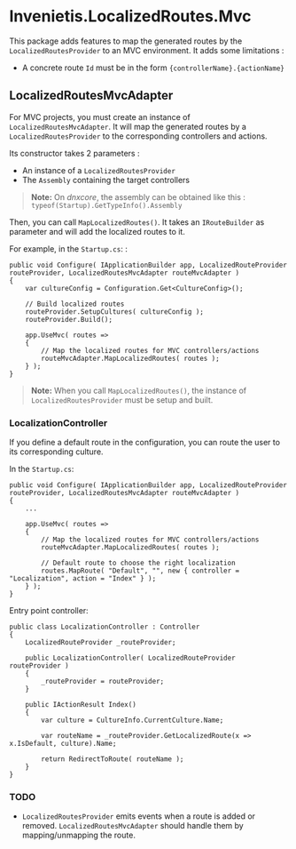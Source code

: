 Invenietis.LocalizedRoutes.Mvc
===
This package adds features to map the generated routes by the `LocalizedRoutesProvider` to an MVC environment.
It adds some limitations :
- A concrete route `Id` must be in the form `{controllerName}.{actionName}` 

## LocalizedRoutesMvcAdapter
For MVC projects, you must create an instance of `LocalizedRoutesMvcAdapter`.
It will map the generated routes by a `LocalizedRoutesProvider` to the corresponding controllers and actions.

Its constructor takes 2 parameters :
- An instance of a `LocalizedRoutesProvider`
- The `Assembly` containing the target controllers

> **Note:** On *dnxcore*, the assembly can be obtained like this : `typeof(Startup).GetTypeInfo().Assembly`

Then, you can call `MapLocalizedRoutes()`. It takes an `IRouteBuilder` as parameter and will add the localized routes to it.

For example, in the `Startup.cs`: :

```
public void Configure( IApplicationBuilder app, LocalizedRouteProvider routeProvider, LocalizedRoutesMvcAdapter routeMvcAdapter )
{
    var cultureConfig = Configuration.Get<CultureConfig>();

    // Build localized routes
    routeProvider.SetupCultures( cultureConfig );
    routeProvider.Build();

    app.UseMvc( routes =>
    {
        // Map the localized routes for MVC controllers/actions
        routeMvcAdapter.MapLocalizedRoutes( routes );
    } );
}
```

> **Note:** When you call `MapLocalizedRoutes()`, the instance of `LocalizedRoutesProvider` must be setup and built.

### LocalizationController
If you define a default route in the configuration, you can route the user to its corresponding culture.

In the `Startup.cs`:
```
public void Configure( IApplicationBuilder app, LocalizedRouteProvider routeProvider, LocalizedRoutesMvcAdapter routeMvcAdapter )
{
    ...
    
    app.UseMvc( routes =>
    {
        // Map the localized routes for MVC controllers/actions
        routeMvcAdapter.MapLocalizedRoutes( routes );

        // Default route to choose the right localization
        routes.MapRoute( "Default", "", new { controller = "Localization", action = "Index" } );
    } );
}
```

Entry point controller:

```
public class LocalizationController : Controller
{
    LocalizedRouteProvider _routeProvider;

    public LocalizationController( LocalizedRouteProvider routeProvider )
    {
        _routeProvider = routeProvider;
    }

    public IActionResult Index()
    {
        var culture = CultureInfo.CurrentCulture.Name;

        var routeName = _routeProvider.GetLocalizedRoute(x => x.IsDefault, culture).Name;

        return RedirectToRoute( routeName );
    }
}
```

### TODO
- `LocalizedRoutesProvider` emits events when a route is added or removed. 
`LocalizedRoutesMvcAdapter` should handle them by mapping/unmapping the route.